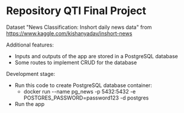 # Repository QTI Final Project

Dataset "News Classification: Inshort daily news data"
from https://www.kaggle.com/kishanyadav/inshort-news


Additional features: 
- Inputs and outputs of the app are stored in a PostgreSQL database                     
- Some routes to implement CRUD for the database

Development stage:
- Run this code to create PostgreSQL database container: 
  - docker run --name pg_news -p 5432:5432 -e POSTGRES_PASSWORD=password123 -d postgres
- Run the app
